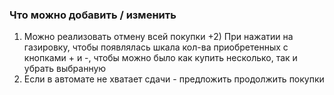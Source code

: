 ### Что можно добавить / изменить

1) Можно реализовать отмену всей покупки
+2) При нажатии на газировку, чтобы появлялась шкала кол-ва приобретенных с кнопками + и -, чтобы можно было как купить несколько, так и убрать выбранную
3) Если в автомате не хватает сдачи - предложить продолжить покупки